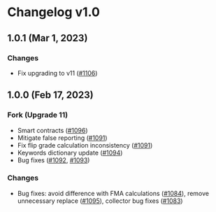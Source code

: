 # Changelog v1.0

## 1.0.1 (Mar 1, 2023)

### Changes

- Fix upgrading to v11 ([#1106])

[#1106]: https://github.com/idena-network/idena-go/pull/1106

## 1.0.0 (Feb 17, 2023)

### Fork (Upgrade 11)

- Smart contracts ([#1096])
- Mitigate false reporting ([#1091])
- Fix flip grade calculation inconsistency ([#1091])
- Keywords dictionary update ([#1094])
- Bug fixes ([#1092], [#1093])

### Changes

- Bug fixes: avoid difference with FMA calculations ([#1084]), remove unnecessary replace ([#1095]), collector bug
  fixes ([#1083])

[#1096]: https://github.com/idena-network/idena-go/pull/1096

[#1091]: https://github.com/idena-network/idena-go/pull/1091

[#1094]: https://github.com/idena-network/idena-go/pull/1094

[#1092]: https://github.com/idena-network/idena-go/pull/1092

[#1093]: https://github.com/idena-network/idena-go/pull/1093

[#1084]: https://github.com/idena-network/idena-go/pull/1084

[#1095]: https://github.com/idena-network/idena-go/pull/1095

[#1083]: https://github.com/idena-network/idena-go/pull/1083



